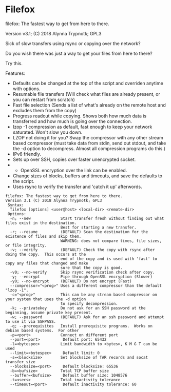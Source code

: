 # Filefox

filefox: The fastest way to get from here to there.

Version v3.1; (C) 2018 Alynna Trypnotk; GPL3

Sick of slow transfers using rsync or copying over the network?

Do you wish there was just a way to get your files from here to there?

Try this.

Features:
* Defaults can be changed at the top of the script and overriden anytime with options.
* Resumable file transfers (Will check what files are already present, or you can restart from scratch)
* Fast file selection (Sends a list of what's already on the remote host and excludes them from the copy)
* Progress readout while copying.  Shows both how much data is transferred and how much is going over the connection.
* lzop -1 compression as default, fast enough to keep your network saturated.  Won't slow you down.
* LZOP not doing it for you?  Swap the compressor with any other stream based compressor (must take data from stdin, send out stdout, and take the -d option to decompress.  Almost all compression programs do this.)
* IPv6 friendly.
* Sets up over SSH, copies over faster unencrypted socket.
* * OpenSSL encryption over the link can be enabled.  
* Change sizes of blocks, buffers and timeouts, and save the defaults to the script.
* Uses rsync to verify the transfer and 'catch it up' afterwords.
```
filefox: The fastest way to get from here to there.
Version 3.1 (C) 2018 Alynna Trypnotk; GPL3
 Syntax:
  filefox [options] <user@host> <local-dir> <remote-dir>
 Options:
  -n; --new             Start transfer fresh without finding out what files exist in the destination.
                        Best for starting a new transfer.
  -r; --resume          (DEFAULT) Scan the destination for the existence of files and skip them.
                        WARNING: does not compare times, file sizes, or file integrity.
  -v; --verify          (DEFAULT) Check the copy with rsync after doing the copy.  This occurs at the
                        end of the copy and is used with 'fast' to copy any files that changed and make
                        sure that the copy is good.
  -v0; --no-verify      Skip rsync verification check after copy.
  -y; --encrypt         Pipe through OpenSSL encryption (Slower)
  -y0; --no-encrypt     (DEFAULT) Do not encrypt (Fast)
  --compressor="<prog>" Uses a different compressor than the default "lzop -1".
  -c="<prog>"           This can be any stream based compressor on your system that uses the -d option
                        to specify decompression.
  -k; --privatekey      Do not ask for an SSH password at the beginning, assume private key present.
  -w; --password        (DEFAULT) Ask for an ssh password and attempt to use it via SSHPASS.
  -q; --prerequisites   Install prerequisite programs.  Works on debian based systems.  For other
  -p=<port>             Connect on different port
  --port=<port>          Default port: 65432
  -l=<bytespec>         Limit bandwidth to <bytes>, K M G T can be used
  --limit=<bytespec>     Default limit: 0
  -s=<blocksize>        Set blocksize of TAR records and socat transfer size
  --blocksize=<port>     Default blocksize: 65536
  -b=<bufsize>          Total TCP buffer size
  --buffer=<bufsize>     Default buffer size: 1048576
  -t=<secs>             Total inactivity tolerance
  --timeout=<port>       Default inactivity tolerance: 60 
```
